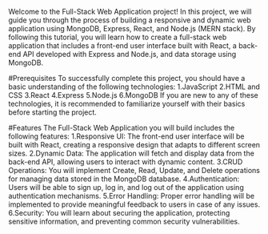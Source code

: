 Welcome to the Full-Stack Web Application project! In this project, we will guide you through the process of building a responsive and dynamic web application using MongoDB, Express, React, and Node.js (MERN stack). By following this tutorial, you will learn how to create a full-stack web application that includes a front-end user interface built with React, a back-end API developed with Express and Node.js, and data storage using MongoDB.

#Prerequisites
To successfully complete this project, you should have a basic understanding of the following technologies:
1.JavaScript
2.HTML and CSS
3.React
4.Express
5.Node.js
6.MongoDB
If you are new to any of these technologies, it is recommended to familiarize yourself with their basics before starting the project.

#Features
The Full-Stack Web Application you will build includes the following features:
1.Responsive UI: The front-end user interface will be built with React, creating a responsive design that adapts to different screen sizes.
2.Dynamic Data: The application will fetch and display data from the back-end API, allowing users to interact with dynamic content.
3.CRUD Operations: You will implement Create, Read, Update, and Delete operations for managing data stored in the MongoDB database.
4.Authentication: Users will be able to sign up, log in, and log out of the application using authentication mechanisms.
5.Error Handling: Proper error handling will be implemented to provide meaningful feedback to users in case of any issues.
6.Security: You will learn about securing the application, protecting sensitive information, and preventing common security vulnerabilities.
